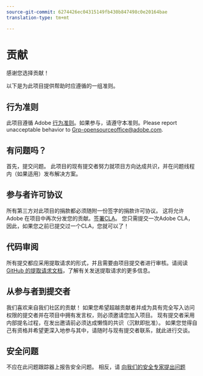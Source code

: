 ```yaml
---
source-git-commit: 6274426ec04315149fb430b847498c0e20164bae
translation-type: tm+mt

---
```

# 贡献

感谢您选择贡献！

以下是为此项目提供帮助时应遵循的一组准则。

## 行为准则

此项目遵循 Adobe [行为准则](code-of-conduct.md)。如果参与，请遵守本准则。Please report unacceptable behavior to
[Grp-opensourceoffice@adobe.com](mailto:Grp-opensourceoffice@adobe.com).

## 有问题吗？

首先，提交问题。 此项目的现有提交者努力就项目方向达成共识，并在问题线程内（如果适用）发布解决方案。

## 参与者许可协议

所有第三方对此项目的捐款都必须随附一份签字的捐款许可协议。 这将允许 Adobe 在项目中再次分发您的贡献。[签署CLA](https://opensource.adobe.com/cla.html)。 您只需提交一次Adobe CLA，因此，如果您之前已提交过一个CLA，您就可以了！

## 代码审阅

所有提交都应采用提取请求的形式，并且需要由项目提交者进行审核。请阅读 [GitHub 的提取请求文档](https://help.github.com/articles/about-pull-requests/)，了解有关发送提取请求的更多信息。

<!--
Lastly, please follow the [pull request template](PULL_REQUEST_TEMPLATE.md) when
submitting a pull request!
-->

## 从参与者到提交者

我们喜欢来自我们社区的贡献！ 如果您希望超越贡献者并成为具有完全写入访问权限的提交者并在项目中拥有发言权，则必须邀请您加入项目。 现有提交者采用内部提名过程，在发出邀请前必须达成懒惰的共识（沉默即批准）。 如果您觉得自己有资格并希望更深入地参与其中，请随时与现有提交者联系，就此进行交谈。

## 安全问题

不应在此问题跟踪器上报告安全问题。 相反，请 [向我们的安全专家提出问题](https://helpx.adobe.com/security/alertus.html)
